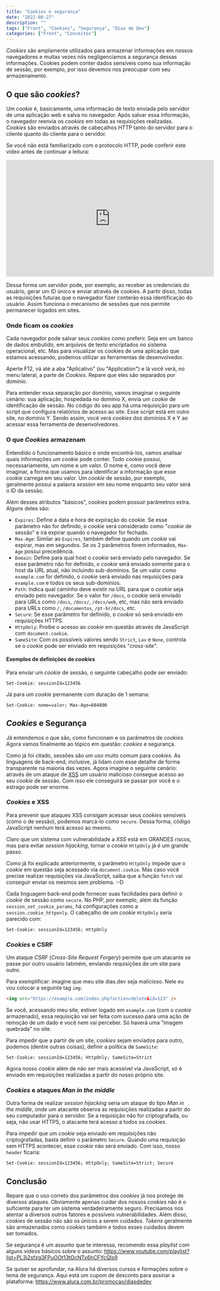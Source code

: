 ```yaml
---
title: "Cookies e segurança"
date: "2022-09-27"
description: ""
tags: ["Front", "Cookies", "Segurança", "Dias de Dev"]
categories: ["Front", "Conceitos"]
---
```


_Cookies_ são amplamente utilizados para armazenar informações em nossos navegadores e muitas vezes nós negligenciamos a segurança dessas informações. Cookies podem conter dados sensíveis como sua informação de sessão, por exemplo, por isso devemos nos preocupar com seu armazenamento.

## O que são _cookies_?

Um _cookie_ é, basicamente, uma informação de texto enviada pelo servidor de uma aplicação web e salva no navegador. Após salvar essa informação, o navegador reenvia os _cookies_ em todas as requisições realizadas. _Cookies_ são enviados através de cabeçalhos HTTP tanto do servidor para o cliente quanto do cliente para o servidor.

Se você não está familiarizado com o protocolo HTTP, pode conferir este vídeo antes de continuar a leitura:

<iframe width="560" height="315" src="https://www.youtube.com/embed/B2IWlnJ_dt0" title="YouTube video player" frameborder="0" allow="accelerometer; autoplay; clipboard-write; encrypted-media; gyroscope; picture-in-picture" allowfullscreen></iframe> 

Dessa forma um servidor pode, por exemplo, ao receber as credenciais do usuário, gerar um ID único e enviar através de cookies. A partir disso, todas as requisições futuras que o navegador fizer conterão essa identificação do usuário. Assim funciona o mecanismo de sessões que nos permite permanecer logados em sites.

### Onde ficam os _cookies_

Cada navegador pode salvar seus _cookies_ como preferir. Seja em um banco de dados embutido, em arquivos de texto encriptados no sistema operacional, etc. Mas para visualizar os cookies de uma aplicação que estamos acessando, podemos utilizar as ferramentas de desenvolvedor.

Aperte F12, vá até a aba "Aplicativo" (ou "Application") e lá você verá, no menu lateral, a parte de _Cookies_. Repare que eles são separados por domínio. 

Para entender essa separação por domínio, vamos imaginar o seguinte cenário: sua aplicação, hospedada no domínio X, envia um _cookie_ de identificação de sessão. No código do seu app há uma requisição para um script que configura relatórios de acesso ao site. Esse script está em outro site, no domínio Y. Sendo assim, você verá _cookies_ dos domínios X e Y ao acessar essa ferramenta de desenvolvedores.

<ins class="adsbygoogle"
style="display:block; text-align:center;"
data-ad-layout="in-article"
data-ad-format="fluid"
data-ad-client="ca-pub-8918461095244552"
data-ad-slot="2366637560"></ins>
<script>
     (adsbygoogle = window.adsbygoogle || []).push({});
</script>

### O que _Cookies_ armazenam

Entendido o funcionamento básico e onde encontrá-los, vamos analisar quais informações um _cookie_ pode conter. Todo cookie possui, necessariamente, um nome e um valor. O nome é, como você deve imaginar, a forma que usamos para identificar a informação que esse cookie carrega em seu valor. Um _cookie_ de sessão, por exemplo, geralmente possui a palavra _session_ em seu nome enquanto seu valor será o ID da sessão.

Além desses atributos "básicos", cookies podem possuir parâmetros extra. Alguns deles são:
- `Expires`: Define a data e hora de expiração do cookie. Se esse parâmetro não for definido, o _cookie_ será considerado como "_cookie_ de sessão" e irá expirar quando o navegador for fechado.
- `Max-Age`: Similar ao `Expires`, também define quando um _cookie_ vai expirar, mas em segundos. Se os 2 parâmetros forem informados, `Max-Age` possui precedência.
- `Domain`: Define para qual host o _cookie_ será enviado pelo navegador. Se esse parâmetro não for definido, o _cookie_ será enviado somente para o host da URL atual, não incluindo sub-domínios. Se um valor como `example.com` for definido, o _cookie_ será enviado nas requisições para `example.com` e todos os seus sub-domínios.
- `Path`: Indica qual caminho deve existir na URL para que o _cookie_ seja enviado pelo navegador. Se o valor for `/docs`, o _cookie_ será enviado para URLs como `/docs`, `/docs/`, `/docs/web`, etc, mas não será enviado para URLs como `/`, `/documentos`, `/pt-br/docs`, etc.
- `Secure`: Se esse parâmetro for definido, o _cookie_ só será enviado em requisições HTTPS.
- `HttpOnly`: Proibe o acesso ao _cookie_ em questão através de JavaScript com `document.cookie`. 
- `SameSite`: Com os possíveis valores sendo `Strict`, `Lax` e `None`, controla se o _cookie_ pode ser enviado em requisições "_cross-site_".

#### Exemplos de definições de _cookies_

Para enviar um _cookie_ de sessão, o seguinte cabeçalho pode ser enviado:
```
Set-Cookie: sessionId=123456
```

Já para um _cookie_ permanente com duração de 1 semana:
```
Set-Cookie: nome=valor; Max-Age=604800
```

## _Cookies_ e Segurança

Já entendemos o que são, como funcionam e os parâmetros de _cookies_. Agora vamos finalmente ao tópico em questão: _cookies_ e segurança.

Como já foi citado, sessões são um uso muito comum para _cookies_. As linguagens de back-end, inclusive, já lidam com esse detalhe de forma transparente na maioria das vezes. Agora imagine o seguinte cenário: através de um ataque de [XSS](https://www.youtube.com/watch?v=lntsVxPZibw) um usuário malicioso consegue acesso ao seu _cookie_ de sessão. Com isso ele conseguirá se passar por você e o estrago pode ser enorme.

### _Cookies_ e XSS

Para prevenir que ataques XSS consigam acessar seus _cookies_ sensíveis (como o de sessão), podemos marcá-lo como `secure`. Dessa forma, código JavaScript nenhum terá acesso ao mesmo.

Claro que um sistema com vulnerabilidade a _XSS_ está em GRANDES riscos, mas para evitar _session hijacking_, tornar o _cookie_ `HttpOnly` já é um grande passo.

Como já foi explicado anteriormente, o parâmetro `HttpOnly` impede que o _cookie_ em questão seja acessado via `document.cookie`. Mas caso você precise realizar requisições via JavaScript, saiba que a função `fetch` vai conseguir enviar os mesmos sem problema. :-D

Cada linguagem back-end pode fornecer suas facilidades para definir o _cookie_ de sessão como `secure`. No PHP, por exemplo, além da função `session_set_cookie_params`, há configurações como a `session.cookie_httponly`. O cabeçalho de um _cookie_ `HttpOnly` seria parecido com:

```
Set-Cookie: sessionId=123456; HttpOnly
```

### _Cookies_ e CSRF

Um ataque _CSRF_ (_Cross-Site Request Forgery_) permite que um atacante se passe por outro usuário tabmém, enviando requisições de um site para outro.

Para exemplificar: imagine que meu site dias.dev seja malicioso. Nele eu vou colocar a seguinte tag `img`:
```html
<img src="https://example.com/index.php?action=delete&id=123" />
```
Se você, acessando meu site, estiver logado em `example.com` (com o _cookie_ armazenado), essa requisição vai ser feita com sucesso para uma ação de remoção de um dado e você nem vai perceber. Só haverá uma "imagem quebrada" no site.

Para impedir que a partir de um site, _cookies_ sejam enviados para outro, podemos (dentre outras coisas), definir a política de `SameSite`:
```
Set-Cookie: sessionId=123456; HttpOnly; SameSite=Strict
```

Agora nosso _cookie_ além de não ser mais acessível via JavaScript, só é enviado em requisições realizadas a partir do nosso próprio site.

### _Cookies_ e ataques _Man in the middle_

Outra forma de realizar _session hijacking_ seria um ataque do tipo _Man in the middle_, onde um atacante observa as requisições realizadas a partir do seu computador para o servidor. Se a requisição não for criptografada, ou seja, não usar HTTPS, o atacante terá acesso a todos os _cookies_.

Para impedir que um _cookie_ seja enviado em requisições não criptografadas, basta definir o parâmetro `Secure`. Quando uma requisição sem HTTPS acontecer, esse _cookie_ não será enviado. Com isso, nosso `header` ficaria:

```
Set-Cookie: sessionId=123456; HttpOnly; SameSite=Strict; Secure
```

## Conclusão

Repare que o uso correto dos parâmetros dos _cookies_ já nos protege de diversos ataques. Obviamente apenas cuidar dos nossos _cookies_ não é o suficiente para ter um sistema verdadeiramente seguro. Precisamos nos atentar a diversos outros fatores e possíveis vulnerabilidades. Além disso, _cookies_ de sessão não são os únicos a serem cuidados. _Tokens_ geralmente são armazenados como _cookies_ também e todos esses cuidados devem ser tomados.

Se segurança é um assunto que te interessa, recomendo essa _playlist_ com alguns vídeos básicos sobre o assunto: https://www.youtube.com/playlist?list=PL3j2sfzg3FPuOOt13tOcNTx6hCFYcQls9

Se quiser se aprofundar, na Alura há diversos cursos e formações sobre o tema de segurança. Aqui está um cupom de desconto para assinar a plataforma:
https://www.alura.com.br/promocao/diasdedev
